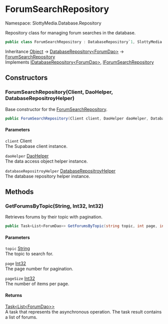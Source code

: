 # ForumSearchRepository

Namespace: SlottyMedia.Database.Repository

Repository class for managing forum searches in the database.

```csharp
public class ForumSearchRepository : DatabaseRepository`1, SlottyMedia.Database.IDatabaseRepository`1[[SlottyMedia.Database.Daos.ForumDao, SlottyMedia.Database, Version=1.0.0.0, Culture=neutral, PublicKeyToken=null]], IForumSearchRepository
```

Inheritance [Object](https://docs.microsoft.com/en-us/dotnet/api/system.object) → [DatabaseRepository&lt;ForumDao&gt;](./slottymedia.database.repository.databaserepository-1.md) → [ForumSearchRepository](./slottymedia.database.repository.forumsearchrepository.md)<br>
Implements [IDatabaseRepository&lt;ForumDao&gt;](./slottymedia.database.idatabaserepository-1.md), [IForumSearchRepository](./slottymedia.database.repository.iforumsearchrepository.md)

## Constructors

### **ForumSearchRepository(Client, DaoHelper, DatabaseRepositroyHelper)**

Base constructor for the [ForumSearchRepository](./slottymedia.database.repository.forumsearchrepository.md).

```csharp
public ForumSearchRepository(Client client, DaoHelper daoHelper, DatabaseRepositroyHelper databaseRepositroyHelper)
```

#### Parameters

`client` Client<br>
The Supabase client instance.

`daoHelper` [DaoHelper](./slottymedia.database.helper.daohelper.md)<br>
The data access object helper instance.

`databaseRepositroyHelper` [DatabaseRepositroyHelper](./slottymedia.database.helper.databaserepositroyhelper.md)<br>
The database repository helper instance.

## Methods

### **GetForumsByTopic(String, Int32, Int32)**

Retrieves forums by their topic with pagination.

```csharp
public Task<List<ForumDao>> GetForumsByTopic(string topic, int page, int pageSize)
```

#### Parameters

`topic` [String](https://docs.microsoft.com/en-us/dotnet/api/system.string)<br>
The topic to search for.

`page` [Int32](https://docs.microsoft.com/en-us/dotnet/api/system.int32)<br>
The page number for pagination.

`pageSize` [Int32](https://docs.microsoft.com/en-us/dotnet/api/system.int32)<br>
The number of items per page.

#### Returns

[Task&lt;List&lt;ForumDao&gt;&gt;](https://docs.microsoft.com/en-us/dotnet/api/system.threading.tasks.task-1)<br>
A task that represents the asynchronous operation. The task result contains a list of forums.
